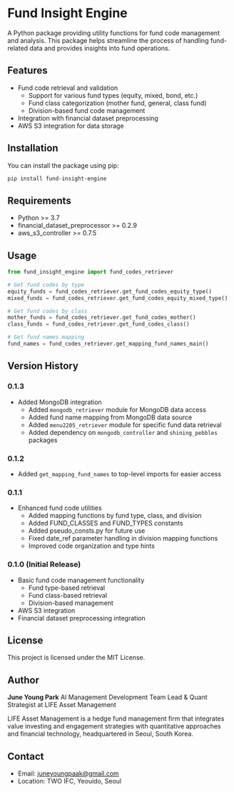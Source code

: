 # Fund Insight Engine

A Python package providing utility functions for fund code management and analysis. This package helps streamline the process of handling fund-related data and provides insights into fund operations.

## Features

- Fund code retrieval and validation
  - Support for various fund types (equity, mixed, bond, etc.)
  - Fund class categorization (mother fund, general, class fund)
  - Division-based fund code management
- Integration with financial dataset preprocessing
- AWS S3 integration for data storage

## Installation

You can install the package using pip:

```bash
pip install fund-insight-engine
```

## Requirements

- Python >= 3.7
- financial_dataset_preprocessor >= 0.2.9
- aws_s3_controller >= 0.7.5

## Usage

```python
from fund_insight_engine import fund_codes_retriever

# Get fund codes by type
equity_funds = fund_codes_retriever.get_fund_codes_equity_type()
mixed_funds = fund_codes_retriever.get_fund_codes_equity_mixed_type()

# Get fund codes by class
mother_funds = fund_codes_retriever.get_fund_codes_mother()
class_funds = fund_codes_retriever.get_fund_codes_class()

# Get fund names mapping
fund_names = fund_codes_retriever.get_mapping_fund_names_main()
```

## Version History

### 0.1.3
- Added MongoDB integration
  - Added `mongodb_retriever` module for MongoDB data access
  - Added fund name mapping from MongoDB data source
  - Added `menu2205_retriever` module for specific fund data retrieval
  - Added dependency on `mongodb_controller` and `shining_pebbles` packages

### 0.1.2
- Added `get_mapping_fund_names` to top-level imports for easier access

### 0.1.1

- Enhanced fund code utilities
  - Added mapping functions by fund type, class, and division
  - Added FUND_CLASSES and FUND_TYPES constants
  - Added pseudo_consts.py for future use
  - Fixed date_ref parameter handling in division mapping functions
  - Improved code organization and type hints

### 0.1.0 (Initial Release)

- Basic fund code management functionality
  - Fund type-based retrieval
  - Fund class-based retrieval
  - Division-based management
- AWS S3 integration
- Financial dataset preprocessing integration

## License

This project is licensed under the MIT License.

## Author

**June Young Park**
AI Management Development Team Lead & Quant Strategist at LIFE Asset Management

LIFE Asset Management is a hedge fund management firm that integrates value investing and engagement strategies with quantitative approaches and financial technology, headquartered in Seoul, South Korea.

## Contact

- Email: juneyoungpaak@gmail.com
- Location: TWO IFC, Yeouido, Seoul

